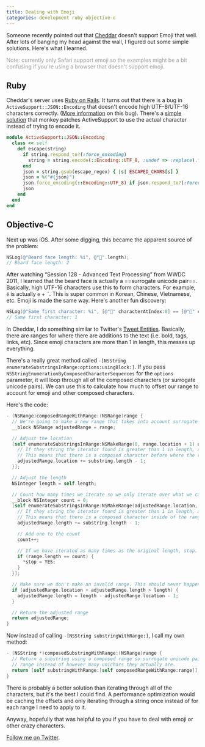 ```yaml
---
title: Dealing with Emoji
categories: development ruby objective-c
---
```


Someone recently pointed out that [Cheddar](http://cheddarapp.com) doesn't support Emoji that well. After lots of banging my head against the wall, I figured out some simple solutions. Here's what I learned.

<span style="color:#999">Note: currently only Safari support emoji so the examples might be a bit confusing if you're using a browser that doesn't support emoji.</span>

## Ruby

Cheddar's server uses [Ruby on Rails](http://rubyonrails.org). It turns out that there is a bug in `ActiveSupport::JSON::Encoding` that doesn't encode high UTF-8/UTF-16 characters correctly. ([More information](http://stackoverflow.com/questions/8635393/ios-5-how-to-convert-an-emoji-to-a-unicode-character/10875016#10875016) on this bug). There's a [simple solution](http://stackoverflow.com/questions/5123993/json-encoding-wrongly-escaped-rails-3-ruby-1-9-2/8339255#8339255) that monkey patches ActiveSupport to use the actual character instead of trying to encode it.

``` ruby
module ActiveSupport::JSON::Encoding
  class << self
    def escape(string)
      if string.respond_to?(:force_encoding)
        string = string.encode(::Encoding::UTF_8, :undef => :replace).force_encoding(::Encoding::BINARY)
      end
      json = string.gsub(escape_regex) { |s| ESCAPED_CHARS[s] }
      json = %("#{json}")
      json.force_encoding(::Encoding::UTF_8) if json.respond_to?(:force_encoding)
      json
    end
  end
end
```

## Objective-C

Next up was iOS. After some digging, this became the apparent source of the problem:

``` objective-c
NSLog(@"Beard face length: %i", @"👨".length);
// Beard face length: 2
```

After watching “Session 128 - Advanced Text Processing” from WWDC 2011, I learned that the beard face is actually a ==surrogate unicode pair==. Basically, high UTF-16 characters use this to form characters. For example, `é` is actually `e` + `´`. This is super common in Korean, Chinese, Vietnamese, etc. Emoji is made the same way. Here's another fun discovery:

``` objective-c
NSLog(@"Same first character: %i", [@"👮" characterAtIndex:0] == [@"💇" characterAtIndex:0]);
// Same first character: 1
```

In Cheddar, I do something similar to Twitter's [Tweet Entities](https://dev.twitter.com/docs/tweet-entities). Basically, there are ranges for where there are additions to the text (i.e. bold, tags, links, etc). Since emoji characters are more than 1 in length, this messes up everything.

There's a really great method called `-[NSString enumerateSubstringsInRange:options:usingBlock:]`. If you pass `NSStringEnumerationByComposedCharacterSequences` for the `options` parameter, it will loop through all of the composed characters (or surrogate unicode pairs). We can use this to calculate how much to offset our range to account for emoji and other composed characters.

Here's the code:

``` objective-c
- (NSRange)composedRangeWithRange:(NSRange)range {
  // We're going to make a new range that takes into account surrogate unicode pairs (composed characters)
  __block NSRange adjustedRange = range;

  // Adjust the location
  [self enumerateSubstringsInRange:NSMakeRange(0, range.location + 1) options:NSStringEnumerationByComposedCharacterSequences usingBlock:^(NSString *substring, NSRange substringRange, NSRange enclosingRange, BOOL *stop) {
    // If they string the iterator found is greater than 1 in length, add that to range location.
    // This means that there is a composed character before where the range starts who's length is greater than 1.
    adjustedRange.location += substring.length - 1;
  }];

  // Adjust the length
  NSInteger length = self.length;

  // Count how many times we iterate so we only iterate over what we care about.
  __block NSInteger count = 0;
  [self enumerateSubstringsInRange:NSMakeRange(adjustedRange.location, length - adjustedRange.location) options:NSStringEnumerationByComposedCharacterSequences usingBlock:^(NSString *substring, NSRange substringRange, NSRange enclosingRange, BOOL *stop) {
    // If they string the iterator found is greater than 1 in length, add that to range length.
    // This means that there is a composed character inside of the range starts who's length is greater than 1.
    adjustedRange.length += substring.length - 1;

    // Add one to the count
    count++;

    // If we have iterated as many times as the original length, stop.
    if (range.length == count) {
      *stop = YES;
    }
  }];

  // Make sure we don't make an invalid range. This should never happen, but let's play it safe anyway.
  if (adjustedRange.location + adjustedRange.length > length) {
    adjustedRange.length = length - adjustedRange.location - 1;
  }

  // Return the adjusted range
  return adjustedRange;
}
```

Now instead of calling `-[NSString substringWithRange:]`, I call my own method:

``` objective-c
- (NSString *)composedSubstringWithRange:(NSRange)range {
  // Return a substring using a composed range so surrogate unicode pairs (composed characters) count as 1 in the
  // range instead of however many unichars they actually are.
  return [self substringWithRange:[self composedRangeWithRange:range]];
}
```

There is probably a better solution than iterating through all of the characters, but it's the best I could find. A performance optimization would be caching the offsets and only iterating through a string once instead of for each range I need to apply to it.

Anyway, hopefully that was helpful to you if you have to deal with emoji or other crazy characters.

[Follow me on Twitter](http://twitter.com/soffes).
